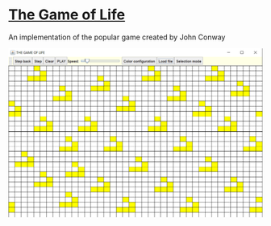 # [The Game of Life](https://en.wikipedia.org/wiki/Conway%27s_Game_of_Life)
 An implementation of the popular game created by John Conway
 
<kbd> ![Imagen de ejemplo: glider](/resources/example3.jpg) </kbd>
